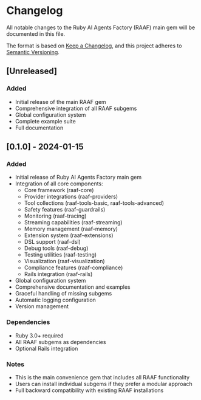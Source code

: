# Changelog

All notable changes to the Ruby AI Agents Factory (RAAF) main gem will be documented in this file.

The format is based on [Keep a Changelog](https://keepachangelog.com/en/1.0.0/),
and this project adheres to [Semantic Versioning](https://semver.org/spec/v2.0.0.html).

## [Unreleased]

### Added
- Initial release of the main RAAF gem
- Comprehensive integration of all RAAF subgems
- Global configuration system
- Complete example suite
- Full documentation

## [0.1.0] - 2024-01-15

### Added
- Initial release of Ruby AI Agents Factory main gem
- Integration of all core components:
  - Core framework (raaf-core)
  - Provider integrations (raaf-providers)
  - Tool collections (raaf-tools-basic, raaf-tools-advanced)
  - Safety features (raaf-guardrails)
  - Monitoring (raaf-tracing)
  - Streaming capabilities (raaf-streaming)
  - Memory management (raaf-memory)
  - Extension system (raaf-extensions)
  - DSL support (raaf-dsl)
  - Debug tools (raaf-debug)
  - Testing utilities (raaf-testing)
  - Visualization (raaf-visualization)
  - Compliance features (raaf-compliance)
  - Rails integration (raaf-rails)
- Global configuration system
- Comprehensive documentation and examples
- Graceful handling of missing subgems
- Automatic logging configuration
- Version management

### Dependencies
- Ruby 3.0+ required
- All RAAF subgems as dependencies
- Optional Rails integration

### Notes
- This is the main convenience gem that includes all RAAF functionality
- Users can install individual subgems if they prefer a modular approach
- Full backward compatibility with existing RAAF installations
